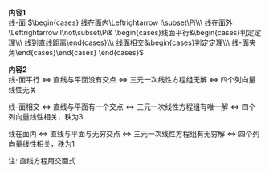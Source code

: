 **内容1**  
线-面 $\begin{cases}  
线在面内\Leftrightarrow l\subset\Pi\\\ 线在面外\Leftrightarrow l\not\subset\Pi&  
\begin{cases}线面平行&\begin{cases}判定定理\\\ 线到直线距离\end{cases}\\\ 线面相交&\begin{cases}判定定理\\\ 线-面夹角\end{cases}\end{cases}  
\end{cases}$  
  
**内容2**  
线-面平行 $\Leftrightarrow$ 直线与平面没有交点 $\Leftrightarrow$ 三元一次线性方程组无解 $\Leftrightarrow$ 四个列向量线性无关  
  
线-面相交 $\Leftrightarrow$ 直线与平面有一个交点 $\Leftrightarrow$ 三元一次线性方程组有唯一解 $\Leftrightarrow$ 四个列向量线性相关，秩为3  
  
线在面内 $\Leftrightarrow$ 直线与平面与无穷交点 $\Leftrightarrow$ 三元一次线性方程组有无穷解 $\Leftrightarrow$ 四个列向量线性相关，秩为1  
  
注: 直线方程用交面式  
